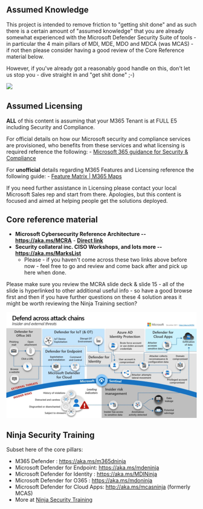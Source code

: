 ## **Assumed Knowledge**  

This project is intended to remove friction to "getting shit done" and as such there is a certain amount of "assumed knowledge" that you are already somewhat experienced with the Microsoft Defender Security Suite of tools - in particular the 4 main pillars of MDI, MDE, MDO and MDCA (was MCAS) - if not then please consider having a good review of the Core Reference material below.

However, if you've already got a reasonably good handle on this, don't let us stop you - dive straight in and "get shit done" ;-)

![](https://encrypted-tbn0.gstatic.com/images?q=tbn:ANd9GcTte8uR6GXxF17WslFf5_j-WN2mJ62Xi5qFhw&usqp=CAU)

## **Assumed Licensing**

**ALL** of this content is assuming that your M365 Tenant is at FULL E5 including Security and Compliance.

For official details on how our Microsoft security and compliance services are provisioned, who benefits from these services and what licensing is required reference the following: - [Microsoft 365 guidance for Security & Compliance](https://learn.microsoft.com/en-us/office365/servicedescriptions/microsoft-365-service-descriptions/microsoft-365-tenantlevel-services-licensing-guidance/microsoft-365-security-compliance-licensing-guidance)

For **unofficial** details regarding M365 Features and Licensing reference the following guide: - [Feature Matrix | M365 Maps](https://m365maps.com/matrix.htm) 

If you need further assistance in Licensing please contact your local Microsoft Sales rep and start from there. 
Apologies, but this content is focused and aimed at helping people get the solutions deployed.

## **Core reference material**

-   **Microsoft Cybersecurity Reference Architecture -- <https://aka.ms/MCRA>** - [**Direct link**](<https://github.com/MicrosoftDocs/security/blob/main/Downloads/microsoft-cybersecurity-reference-architectures.pptx?raw=true>)  
-   **Security collateral inc. CISO Workshops, and lots more -- <https://aka.ms/MarksList>**
    -   Please - if you haven't come across these two links above before now - feel free to go and review and come back after and pick up here when done.

Please make sure you review the MCRA slide deck & slide 15 - all of the slide is hyperlinked to other additional useful info - so have a good browse first and then if you have further questions on these 4 solution areas it might be worth reviewing the Ninja Training section?

![](./images/image1.jpg)

## **Ninja Security Training**
Subset here of the core pillars:

-   M365 Defender : <https://aka.ms/m365dninja>
-   Microsoft Defender for Endpoint: <https://aka.ms/mdeninja>
-   Microsoft Defender for Identity : <https://aka.ms/MDINinja>
-   Microsoft Defender for O365 : <https://aka.ms/mdoninja>
-   Microsoft Defender for Cloud Apps: <http://aka.ms/mcasninja> (formerly MCAS)
-   More at [Ninja Security Training](./Ninja.md)


